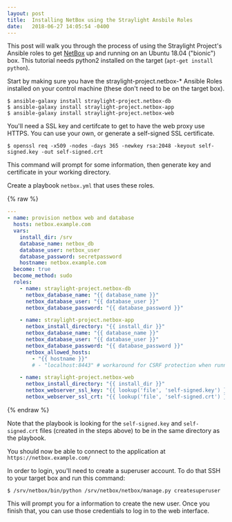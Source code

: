 ```yaml
---
layout: post
title:  Installing NetBox using the Straylight Ansbile Roles
date:   2018-06-27 14:05:54 -0400
---
```


This post will walk you through the process of using the Straylight Project's Ansible roles to get [NetBox](http://netbox.readthedocs.io/) up and running on an Ubuntu 18.04 ("bionic") box. This tutorial needs python2 installed on the target (`apt-get install python`).

Start by making sure you have the straylight-project.netbox-\* Ansible Roles installed on your control machine (these don't need to be on the target box).

```
$ ansible-galaxy install straylight-project.netbox-db
$ ansible-galaxy install straylight-project.netbox-app
$ ansible-galaxy install straylight-project.netbox-web
```

You'll need a SSL key and certifcate to get to have the web proxy use HTTPS. You can use your own, or generate a self-signed SSL certificate.

```
$ openssl req -x509 -nodes -days 365 -newkey rsa:2048 -keyout self-signed.key -out self-signed.crt
```

This command will prompt for some information, then generate key and certificate in your working directory.

Create a playbook `netbox.yml` that uses these roles.

{% raw %}
```yaml
---
- name: provision netbox web and database
  hosts: netbox.example.com
  vars:
    install_dir: /srv
    database_name: netbox_db
    database_user: netbox_user
    database_password: secretpassword
    hostname: netbox.example.com
  become: true
  become_method: sudo
  roles:
    - name: straylight-project.netbox-db
      netbox_database_name: "{{ database_name }}"
      netbox_database_user: "{{ database_user }}"
      netbox_database_password: "{{ database_password }}"

    - name: straylight-project.netbox-app
      netbox_install_directory: "{{ install_dir }}"
      netbox_database_name: "{{ database_name }}"
      netbox_database_user: "{{ database_user }}"
      netbox_database_password: "{{ database_password }}"
      netbox_allowed_hosts:
        - "{{ hostname }}"
        # - "localhost:8443" # workaround for CSRF protection when running on a non-standard port for development or testing

    - name: straylight-project.netbox-web
      netbox_install_directory: "{{ install_dir }}"
      netbox_webserver_ssl_key: "{{ lookup('file', 'self-signed.key') }}"
      netbox_webserver_ssl_crt: "{{ lookup('file', 'self-signed.crt') }}"
```
{% endraw %}

Note that the playbook is looking for the `self-signed.key` and `self-signed.crt` files (created in the steps above) to be in the same directory as the playbook.

You should now be able to connect to the application at `https://netbox.example.com/`

In order to login, you'll need to create a superuser account. To do that SSH to your target box and run this command:

```
$ /srv/netbox/bin/python /srv/netbox/netbox/manage.py createsuperuser
```

This will prompt you for a information to create the new user. Once you finish that, you can use those credentials to log in to the web interface.
